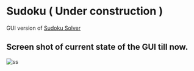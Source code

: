 # Sudoku ( Under construction ) 

GUI version of [Sudoku Solver](https://github.com/Arsenic-ATG/Sudoku-Solver)


## Screen shot of current state of the GUI till now.
![ss](https://cdn.discordapp.com/attachments/711928715747262507/839488591537373244/Screenshot_2021-05-05_at_6.37.42_PM.png)
